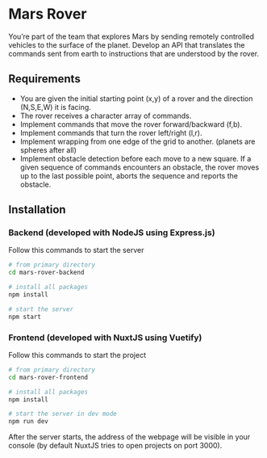 # Mars Rover

You’re part of the team that explores Mars by sending remotely controlled vehicles to the surface of the planet. Develop an API that translates the commands sent from earth to instructions that are understood by the rover.

## Requirements

-   You are given the initial starting point (x,y) of a rover and the direction (N,S,E,W) it is facing.
-   The rover receives a character array of commands.
-   Implement commands that move the rover forward/backward (f,b).
-   Implement commands that turn the rover left/right (l,r).
-   Implement wrapping from one edge of the grid to another. (planets are spheres after all)
-   Implement obstacle detection before each move to a new square. If a given sequence of commands encounters an obstacle, the rover moves up to the last possible point, aborts the sequence and reports the obstacle.

## Installation

### Backend (developed with NodeJS using Express.js)

Follow this commands to start the server

```sh
# from primary directory
cd mars-rover-backend

# install all packages
npm install

# start the server
npm start
```

### Frontend (developed with NuxtJS using Vuetify)

Follow this commands to start the project

```sh
# from primary directory
cd mars-rover-frontend

# install all packages
npm install

# start the server in dev mode
npm run dev
```
After the server starts, the address of the webpage will be visible in your console (by default NuxtJS tries to open projects on port 3000).
